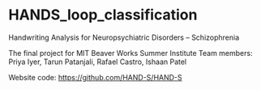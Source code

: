 # HANDS_loop_classification

Handwriting Analysis for Neuropsychiatric Disorders – Schizophrenia

The final project for MIT Beaver Works Summer Institute
Team members: Priya Iyer, Tarun Patanjali, Rafael Castro, Ishaan Patel

Website code: https://github.com/HAND-S/HAND-S
